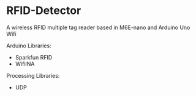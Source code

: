 # RFID-Detector
A wireless RFID multiple tag reader based in M6E-nano and Arduino Uno Wifi


Arduino Libraries:

* Sparkfun RFID
* WifiINA

Processing Libraries:
* UDP
